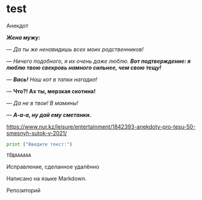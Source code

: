 # test

Анекдот

**_Жена мужу:_**

— _Да ты же ненавидишь всех моих родственников!_

— _Ничего подобного, я их очень даже люблю._ **_Вот подтверждение: я люблю твою свекровь намного сильнее, чем свою тещу!_**

— **_Вась!_** _Наш кот в тапки нагадил!_

— **Что?! Ах ты, мерзкая скотина!**

— _Да не в твои! В мамины!_

— **_А-а-а, ну дай ему сметанки._**

<https://www.nur.kz/leisure/entertainment/1842393-anekdoty-pro-tesu-50-smesnyh-sutok-v-2021/>

```python
print ("Введите текст:")
```

```
ТЁЩАААААА
```

Исправление, сделанное удалённо

Написано на языке Markdown.


Репозиторий
